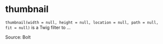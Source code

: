# thumbnail

`thumbnail(width = null, height = null, location = null, path = null, fit = null)` is a Twig filter to ...


Source: Bolt
